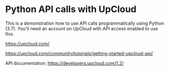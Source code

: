 # Python API calls with UpCloud

This is a demonstration how to use API calls programmatically using Python (3.7).
You'll need an account on UpCloud with API access enabled to use this.

https://upcloud.com/

https://upcloud.com/community/tutorials/getting-started-upcloud-api/

API documentation:
https://developers.upcloud.com/1.2/
